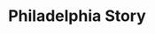 ---
pid: CH891
title: Philadelphia Story
location_transcription: North Philly
zipcode: 
outside_phl: 
neighborhood: 
age: 
age_range: 
instagram: 
image_file_name: CH_891.jpg
proposal_transcription: |-
  North, south, east & west of Philly middle class
  north liberty, Brewytown, Germantown, Chestnut hill Philly
  A sculpture combine of all areas
  the change in the city and the relationship with the different neighborhoods
topic: Neighborhoods,Philadelphia
topic_summary: 0, 0
type: Sculpture Statue
keywords_other: philadelphia, neigborhoods, change, development
credit: 
image_labels: 
twitter: 
facebook: 
permalink: "/monuments/ch891/"
layout: item-page
---